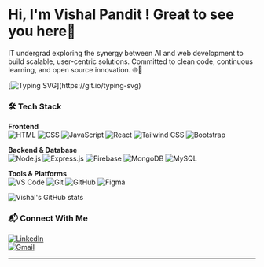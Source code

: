 <h1 align="left">Hi, I'm Vishal Pandit ! Great to see you here👋</h1>
<p align="left">IT undergrad exploring the synergy between AI and web development to build scalable, user-centric solutions. Committed to clean code, continuous learning, and open source innovation. 🌐🤖</p>

[![Typing SVG](https://readme-typing-svg.demolab.com?font=Fira+Code&pause=1000&width=500&lines=Crafting+Web+%26+AI+Solutions;Solving+with+software.+Scaling+with+intent.)](https://git.io/typing-svg)

### 🛠️ Tech Stack

**Frontend**  
![HTML](https://img.shields.io/badge/HTML5-e34c26?style=for-the-badge&logo=html5&logoColor=white)
![CSS](https://img.shields.io/badge/CSS3-1572B6?style=for-the-badge&logo=css3&logoColor=white)
![JavaScript](https://img.shields.io/badge/JavaScript-f7df1e?style=for-the-badge&logo=javascript&logoColor=black)
![React](https://img.shields.io/badge/React-61DAFB?style=for-the-badge&logo=react&logoColor=black)
![Tailwind CSS](https://img.shields.io/badge/TailwindCSS-38b2ac?style=for-the-badge&logo=tailwind-css&logoColor=white)
![Bootstrap](https://img.shields.io/badge/Bootstrap-563d7c?style=for-the-badge&logo=bootstrap&logoColor=white)

**Backend & Database**  
![Node.js](https://img.shields.io/badge/Node.js-339933?style=for-the-badge&logo=node.js&logoColor=white)
![Express.js](https://img.shields.io/badge/Express.js-000000?style=for-the-badge&logo=express&logoColor=white)
![Firebase](https://img.shields.io/badge/Firebase-ffca28?style=for-the-badge&logo=firebase&logoColor=black)
![MongoDB](https://img.shields.io/badge/MongoDB-47A248?style=for-the-badge&logo=mongodb&logoColor=white)
![MySQL](https://img.shields.io/badge/MySQL-00758F?style=for-the-badge&logo=mysql&logoColor=white)

**Tools & Platforms**  
![VS Code](https://img.shields.io/badge/VSCode-007ACC?style=for-the-badge&logo=visual-studio-code&logoColor=white)
![Git](https://img.shields.io/badge/Git-F05032?style=for-the-badge&logo=git&logoColor=white)
![GitHub](https://img.shields.io/badge/GitHub-181717?style=for-the-badge&logo=github&logoColor=white)
![Figma](https://img.shields.io/badge/Figma-F24E1E?style=for-the-badge&logo=figma&logoColor=white)



![Vishal's GitHub stats](https://github-readme-stats.vercel.app/api?username=Panditt-G&show_icons=true&theme=tokyonight)
### 📬 Connect With Me

[![LinkedIn](https://img.shields.io/badge/LinkedIn-blue?style=for-the-badge&logo=linkedin&logoColor=white)](https://www.linkedin.com/in/vishalpandit-profile)  
[![Gmail](https://img.shields.io/badge/Gmail-red?style=for-the-badge&logo=gmail&logoColor=white)](mailto:panditvishal2006@gmail.com)

---
<!--
<p align="left"> <img src="https://komarev.com/ghpvc/?username=panditt-g&label=Profile%20views&color=0e75b6&style=flat" alt="panditt-g" /> </p>

<p align="left"> <a href="https://github.com/ryo-ma/github-profile-trophy"><img src="https://github-profile-trophy.vercel.app/?username=panditt-g" alt="panditt-g" /></a> </p>
-->



